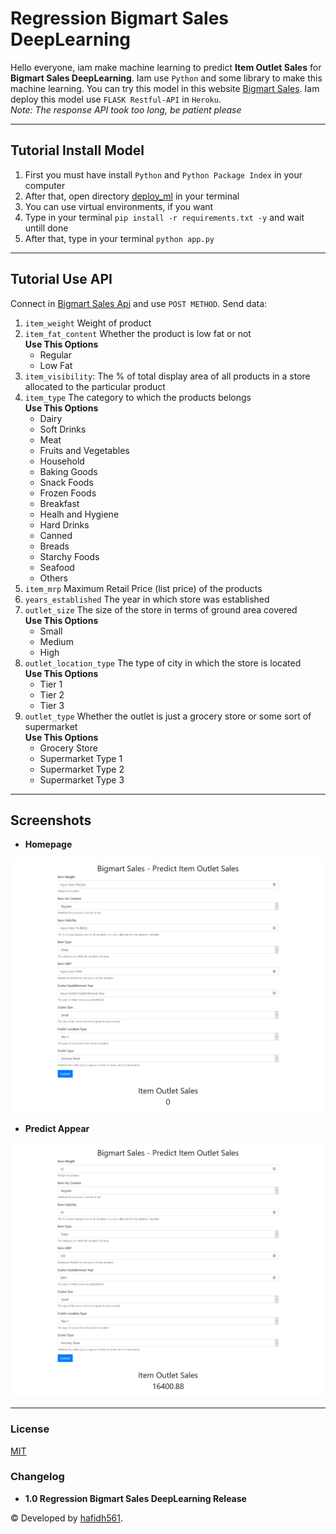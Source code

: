 # Regression Bigmart Sales DeepLearning

Hello everyone, iam make machine learning to predict **Item Outlet Sales** for **Bigmart Sales DeepLearning**. Iam use `Python` and some library to make this machine learning. You can try this model in this website [Bigmart Sales](https://hafidh561.github.io/Regression-Bigmart-Sales-DeepLearning/). Iam deploy this model use `FLASK Restful-API` in `Heroku`.  
_Note: The response API took too long, be patient please_

---

## Tutorial Install Model

1. First you must have install `Python` and `Python Package Index` in your computer
2. After that, open directory [deploy_ml](./deploy_ml/) in your terminal
3. You can use virtual environments, if you want
4. Type in your terminal `pip install -r requirements.txt -y` and wait untill done
5. After that, type in your terminal `python app.py`

---

## Tutorial Use API

Connect in [Bigmart Sales Api](https://bigmartsalesapi.herokuapp.com/) and use `POST METHOD`. Send data:

1. `item_weight` Weight of product
2. `item_fat_content` Whether the product is low fat or not  
   **Use This Options**
   - Regular
   - Low Fat
3. `item_visibility`: The % of total display area of all products in a store allocated to the particular product
4. `item_type` The category to which the products belongs  
   **Use This Options**
   - Dairy
   - Soft Drinks
   - Meat
   - Fruits and Vegetables
   - Household
   - Baking Goods
   - Snack Foods
   - Frozen Foods
   - Breakfast
   - Healh and Hygiene
   - Hard Drinks
   - Canned
   - Breads
   - Starchy Foods
   - Seafood
   - Others
5. `item_mrp` Maximum Retail Price (list price) of the products
6. `years_established` The year in which store was established
7. `outlet_size` The size of the store in terms of ground area covered  
   **Use This Options**
   - Small
   - Medium
   - High
8. `outlet_location_type` The type of city in which the store is located  
   **Use This Options**
   - Tier 1
   - Tier 2
   - Tier 3
9. `outlet_type` Whether the outlet is just a grocery store or some sort of supermarket  
   **Use This Options**
   - Grocery Store
   - Supermarket Type 1
   - Supermarket Type 2
   - Supermarket Type 3

---

## Screenshots

- **Homepage**

![Index](./screenshots/index.png 'Homepage')

- **Predict Appear**

![Predict](./screenshots/after_predict.png 'Predict Appear')

---

### License

[MIT](./LICENSE)

### Changelog

- **1.0 Regression Bigmart Sales DeepLearning Release**

© Developed by [hafidh561](https://github.com/hafidh561).
